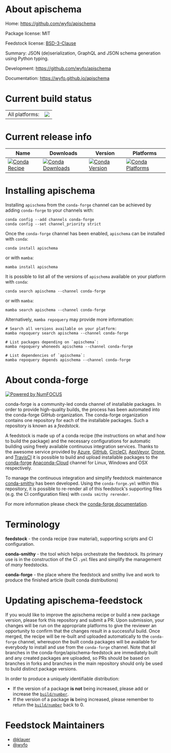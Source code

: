 About apischema
===============

Home: https://github.com/wyfo/apischema

Package license: MIT

Feedstock license: [BSD-3-Clause](https://github.com/conda-forge/apischema-feedstock/blob/master/LICENSE.txt)

Summary: JSON (de)serialization, GraphQL and JSON schema generation using Python typing.

Development: https://github.com/wyfo/apischema

Documentation: https://wyfo.github.io/apischema

Current build status
====================


<table><tr><td>All platforms:</td>
    <td>
      <a href="https://dev.azure.com/conda-forge/feedstock-builds/_build/latest?definitionId=13092&branchName=master">
        <img src="https://dev.azure.com/conda-forge/feedstock-builds/_apis/build/status/apischema-feedstock?branchName=master">
      </a>
    </td>
  </tr>
</table>

Current release info
====================

| Name | Downloads | Version | Platforms |
| --- | --- | --- | --- |
| [![Conda Recipe](https://img.shields.io/badge/recipe-apischema-green.svg)](https://anaconda.org/conda-forge/apischema) | [![Conda Downloads](https://img.shields.io/conda/dn/conda-forge/apischema.svg)](https://anaconda.org/conda-forge/apischema) | [![Conda Version](https://img.shields.io/conda/vn/conda-forge/apischema.svg)](https://anaconda.org/conda-forge/apischema) | [![Conda Platforms](https://img.shields.io/conda/pn/conda-forge/apischema.svg)](https://anaconda.org/conda-forge/apischema) |

Installing apischema
====================

Installing `apischema` from the `conda-forge` channel can be achieved by adding `conda-forge` to your channels with:

```
conda config --add channels conda-forge
conda config --set channel_priority strict
```

Once the `conda-forge` channel has been enabled, `apischema` can be installed with `conda`:

```
conda install apischema
```

or with `mamba`:

```
mamba install apischema
```

It is possible to list all of the versions of `apischema` available on your platform with `conda`:

```
conda search apischema --channel conda-forge
```

or with `mamba`:

```
mamba search apischema --channel conda-forge
```

Alternatively, `mamba repoquery` may provide more information:

```
# Search all versions available on your platform:
mamba repoquery search apischema --channel conda-forge

# List packages depending on `apischema`:
mamba repoquery whoneeds apischema --channel conda-forge

# List dependencies of `apischema`:
mamba repoquery depends apischema --channel conda-forge
```


About conda-forge
=================

[![Powered by
NumFOCUS](https://img.shields.io/badge/powered%20by-NumFOCUS-orange.svg?style=flat&colorA=E1523D&colorB=007D8A)](https://numfocus.org)

conda-forge is a community-led conda channel of installable packages.
In order to provide high-quality builds, the process has been automated into the
conda-forge GitHub organization. The conda-forge organization contains one repository
for each of the installable packages. Such a repository is known as a *feedstock*.

A feedstock is made up of a conda recipe (the instructions on what and how to build
the package) and the necessary configurations for automatic building using freely
available continuous integration services. Thanks to the awesome service provided by
[Azure](https://azure.microsoft.com/en-us/services/devops/), [GitHub](https://github.com/),
[CircleCI](https://circleci.com/), [AppVeyor](https://www.appveyor.com/),
[Drone](https://cloud.drone.io/welcome), and [TravisCI](https://travis-ci.com/)
it is possible to build and upload installable packages to the
[conda-forge](https://anaconda.org/conda-forge) [Anaconda-Cloud](https://anaconda.org/)
channel for Linux, Windows and OSX respectively.

To manage the continuous integration and simplify feedstock maintenance
[conda-smithy](https://github.com/conda-forge/conda-smithy) has been developed.
Using the ``conda-forge.yml`` within this repository, it is possible to re-render all of
this feedstock's supporting files (e.g. the CI configuration files) with ``conda smithy rerender``.

For more information please check the [conda-forge documentation](https://conda-forge.org/docs/).

Terminology
===========

**feedstock** - the conda recipe (raw material), supporting scripts and CI configuration.

**conda-smithy** - the tool which helps orchestrate the feedstock.
                   Its primary use is in the construction of the CI ``.yml`` files
                   and simplify the management of *many* feedstocks.

**conda-forge** - the place where the feedstock and smithy live and work to
                  produce the finished article (built conda distributions)


Updating apischema-feedstock
============================

If you would like to improve the apischema recipe or build a new
package version, please fork this repository and submit a PR. Upon submission,
your changes will be run on the appropriate platforms to give the reviewer an
opportunity to confirm that the changes result in a successful build. Once
merged, the recipe will be re-built and uploaded automatically to the
`conda-forge` channel, whereupon the built conda packages will be available for
everybody to install and use from the `conda-forge` channel.
Note that all branches in the conda-forge/apischema-feedstock are
immediately built and any created packages are uploaded, so PRs should be based
on branches in forks and branches in the main repository should only be used to
build distinct package versions.

In order to produce a uniquely identifiable distribution:
 * If the version of a package **is not** being increased, please add or increase
   the [``build/number``](https://docs.conda.io/projects/conda-build/en/latest/resources/define-metadata.html#build-number-and-string).
 * If the version of a package **is** being increased, please remember to return
   the [``build/number``](https://docs.conda.io/projects/conda-build/en/latest/resources/define-metadata.html#build-number-and-string)
   back to 0.

Feedstock Maintainers
=====================

* [@klauer](https://github.com/klauer/)
* [@wyfo](https://github.com/wyfo/)

